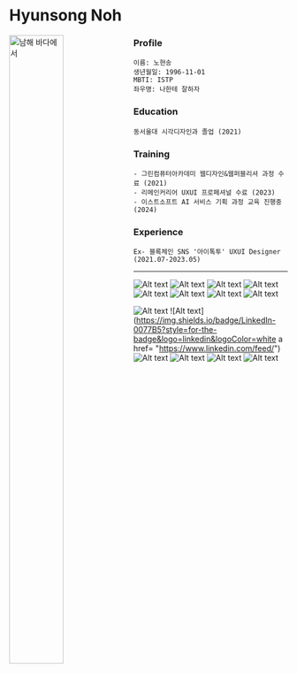 # Hyunsong Noh

<img src="https://mblogthumb-phinf.pstatic.net/MjAyNDAxMDdfMjcx/MDAxNzA0NjI4MTE2Njcx.Xr-xeR_KhXWrBn1lKWe2cnj6aTecPUIlJSSz0q1LY_kg.DcQg5_dYJmC90PVQaaGfANJX-2S0TrfLtfeQX7HXS-8g.JPEG.qlrqod527/IMG_6206.JPG?type=w800" width="44%" height="54%" alt="남해 바다에서" align="left"></img> 

### Profile
```
이름: 노현송   
생년월일: 1996-11-01  
MBTI: ISTP
좌우명: 나한테 잘하자     
```
### Education
```
동서울대 시각디자인과 졸업 (2021)
```
### Training
```
- 그린컴퓨터아카데미 웹디자인&웹퍼블리셔 과정 수료 (2021)
- 리메인커리어 UXUI 프로페셔널 수료 (2023)
- 이스트소프트 AI 서비스 기획 과정 교육 진행중 (2024)
```

### Experience
```
Ex- 블록체인 SNS '아이톡투' UXUI Designer (2021.07-2023.05)
```

------------

![Alt text](https://img.shields.io/badge/Figma-F24E1E?style=for-the-badge&logo=figma&logoColor=white)
![Alt text](https://img.shields.io/badge/Adobe%20XD-470137?style=for-the-badge&logo=Adobe%20XD&logoColor=#FF61F6)
![Alt text](https://img.shields.io/badge/Adobe%20Photoshop-31A8FF?style=for-the-badge&logo=Adobe%20Photoshop&logoColor=black)
![Alt text](https://img.shields.io/badge/Adobe%20Illustrator-FF9A00?style=for-the-badge&logo=adobe%20illustrator&logoColor=white)
![Alt text](https://img.shields.io/badge/Adobe%20InDesign-FF3366?style=for-the-badge&logo=Adobe%20InDesign&logoColor=white)
![Alt text](https://img.shields.io/badge/Adobe%20after%20affects-CF96FD?style=for-the-badge&logo=Adobe%20after%20effects&logoColor=393665)
![Alt text](https://img.shields.io/badge/HTML5-E34F26?style=for-the-badge&logo=html5&logoColor=white)
![Alt text](https://img.shields.io/badge/CSS3-1572B6?style=for-the-badge&logo=css3&logoColor=white)

![Alt text](https://img.shields.io/badge/Notion-000000?style=for-the-badge&logo=notion&logoColor=white)
![Alt text](https://img.shields.io/badge/LinkedIn-0077B5?style=for-the-badge&logo=linkedin&logoColor=white a href= "https://www.linkedin.com/feed/")
![Alt text](https://img.shields.io/badge/Google_Cloud-4285F4?style=for-the-badge&logo=google-cloud&logoColor=white)
![Alt text](https://img.shields.io/badge/Spotify-1ED760?&style=for-the-badge&logo=spotify&logoColor=white)
![Alt text](https://img.shields.io/badge/YouTube-FF0000?style=for-the-badge&logo=youtube&logoColor=white)
![Alt text](https://img.shields.io/badge/McDonald's-FBC817?style=for-the-badge&logo=McDonald's&logoColor=white)



